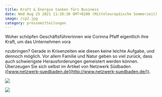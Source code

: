 ```yaml
---
title: Kraft & Energie tanken fürs Business
date: Wed Aug 25 2021 11:10:30 GMT+0200 (Mitteleuropäische Sommerzeit)
image: /cp2.jpg
category: pressemitteilungen
---
```


Woher schöpfen Geschäftsführerinnen wie Corinna Pfaff eigentlich ihre Kraft, um das Unternehmen vora

<!--more-->

nzubringen? Gerade in Krisenzeiten wie diesen keine leichte Aufgabe, und dennoch möglich. Vor allem Familie und Natur geben so viel zurück, dass auch schwierigste Herausforderungen gemeistert werden können. Überzeugen Sie sich selbst im Artikel von Netzwerk Südbaden ([www.netzwerk-suedbaden.de](http://www.netzwerk-suedbaden.de/)).

![](/2021-08-25-2-1-721x1024.png)

![](/2021-08-25-3-719x1024.png)